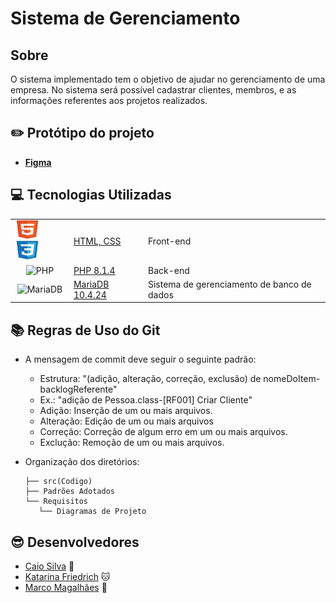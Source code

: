 # Sistema de Gerenciamento

## Sobre

O sistema implementado tem o objetivo de ajudar no gerenciamento de uma empresa. No sistema será possível cadastrar clientes, membros, e as informações referentes aos projetos realizados.

## :pencil2: Protótipo do projeto

-   **[Figma](https://www.figma.com/file/a6pjKOil2gnofPOERM9okO/Projeto-CKM?node-id=0%3A1)**

## :computer: Tecnologias Utilizadas

<table border-collapse=collapse>
  <tr>
    <td><img alt="HTML" height="30" width="40" src="https://raw.githubusercontent.com/devicons/devicon/1119b9f84c0290e0f0b38982099a2bd027a48bf1/icons/html5/html5-original.svg" /> 
    <img alt="CSS" height="30" width="40" src="https://raw.githubusercontent.com/devicons/devicon/1119b9f84c0290e0f0b38982099a2bd027a48bf1/icons/css3/css3-original.svg" /> 
    </td>
    <td><a href="https://www.w3schools.com/html/" target="_blank">HTML, CSS </a></td>
    <td>Front-end</td>
  </tr>
  <tr>
    <td align ="center"><img alt="PHP"  height="30" width="40"  src="https://www.php.net//images/logos/new-php-logo.svg" /></td>
    <td><a href="https://www.php.net/docs.php" target="_blank">PHP 8.1.4</a></td>
    <td>Back-end</td>
  </tr>
  <tr>
    <td align ="center"><img alt="MariaDB" height="30" width="40" src="https://mariadb.org/wp-content/themes/twentynineteen-child/icons/logo_seal.svg" /></td>
    <td><a href="https://mariadb.com" target="_blank">MariaDB 10.4.24</a></td>
    <td>Sistema de gerenciamento de banco de dados</td>
  </tr>
</table>

## :books: Regras de Uso do Git

- A mensagem de commit deve seguir o seguinte padrão:
    - Estrutura: "(adição, alteração, correção, exclusão) de nomeDoItem-backlogReferente"
    - Ex.: "adição de Pessoa.class-[RF001] Criar Cliente"
    - Adição: Inserção de um ou mais arquivos.
    - Alteração: Edição de um ou mais arquivos
    - Correção: Correção de algum erro em um ou mais arquivos.
    - Exclução: Remoção de um ou mais arquivos.
    
- Organização dos diretórios:
     ```
    ├── src(Codigo)
    ├── Padrões Adotados
    └── Requisitos
        └── Diagramas de Projeto
    ```

## :sunglasses: Desenvolvedores

- [Caio Silva](https://github.com/CaioMatheu5) :wolf:
- [Katarina Friedrich](https://github.com/katfr) :cat:
- [Marco Magalhães](https://github.com/lieko0) :owl:
